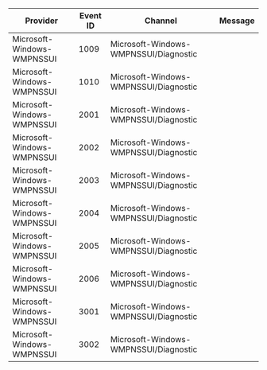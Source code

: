 Provider                    |  Event ID  |  Channel                                |  Message
----------------------------|------------|-----------------------------------------|---------
Microsoft-Windows-WMPNSSUI  |  1009      |  Microsoft-Windows-WMPNSSUI/Diagnostic  |
Microsoft-Windows-WMPNSSUI  |  1010      |  Microsoft-Windows-WMPNSSUI/Diagnostic  |
Microsoft-Windows-WMPNSSUI  |  2001      |  Microsoft-Windows-WMPNSSUI/Diagnostic  |
Microsoft-Windows-WMPNSSUI  |  2002      |  Microsoft-Windows-WMPNSSUI/Diagnostic  |
Microsoft-Windows-WMPNSSUI  |  2003      |  Microsoft-Windows-WMPNSSUI/Diagnostic  |
Microsoft-Windows-WMPNSSUI  |  2004      |  Microsoft-Windows-WMPNSSUI/Diagnostic  |
Microsoft-Windows-WMPNSSUI  |  2005      |  Microsoft-Windows-WMPNSSUI/Diagnostic  |
Microsoft-Windows-WMPNSSUI  |  2006      |  Microsoft-Windows-WMPNSSUI/Diagnostic  |
Microsoft-Windows-WMPNSSUI  |  3001      |  Microsoft-Windows-WMPNSSUI/Diagnostic  |
Microsoft-Windows-WMPNSSUI  |  3002      |  Microsoft-Windows-WMPNSSUI/Diagnostic  |